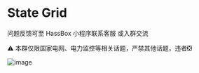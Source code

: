 # State Grid

问题反馈可至 HassBox 小程序联系客服 或入群交流

⚠️ 本群仅限国家电网、电力监控等相关话题，严禁其他话题，违者❎

![image](https://github.com/user-attachments/assets/16688405-8abf-4b4c-bf13-109badd89eac)
